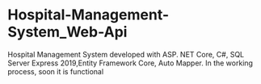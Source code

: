 # Hospital-Management-System_Web-Api
Hospital Management System developed with ASP. NET Core, C#, SQL Server Express 2019,Entity Framework Core, Auto Mapper.
In the working  process, soon it is functional

